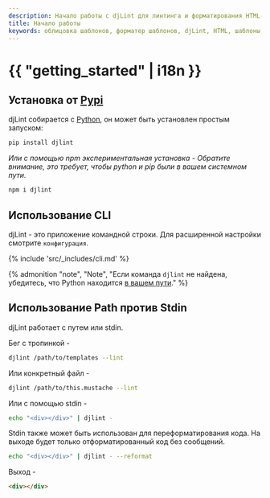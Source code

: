 ```yaml
---
description: Начало работы с djLint для линтинга и форматирования HTML-шаблонов. Воспользуйтесь простым интерфейсом cli и множеством опций форматирования.
title: Начало работы
keywords: облицовка шаблонов, форматер шаблонов, djLint, HTML, шаблоны, форматер, линтер, использование
---
```


# {{ "getting_started" | i18n }}

## Установка от [Pypi](https://pypi.org/project/djlint/)

djLint собирается с [Python](https://python.org), он может быть установлен простым запуском:

```bash
pip install djlint
```

_Или с помощью npm экспериментальная установка - Обратите внимание, это требует, чтобы python и pip были в вашем системном пути._

```bash
npm i djlint
```

## Использование CLI

djLint - это приложение командной строки. Для расширенной настройки смотрите `конфигурация`.

{% include 'src/\_includes/cli.md' %}

{% admonition
   "note",
   "Note",
   "Если команда `djlint` не найдена, убедитесь, что Python находится [в вашем пути](https://www.geeksforgeeks.org/how-to-add-python-to-windows-path/)."
%}

## Использование Path против Stdin

djLint работает с путем или stdin.

Бег с тропинкой -

```bash
djlint /path/to/templates --lint
```

Или конкретный файл -

```bash
djlint /path/to/this.mustache --lint
```

Или с помощью stdin -

```bash
echo "<div></div>" | djlint -
```

Stdin также может быть использован для переформатирования кода. На выходе будет только отформатированный код без сообщений.

```bash
echo "<div></div>" | djlint - --reformat
```

Выход -

```html
<div></div>
```
